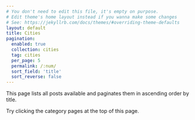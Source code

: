 ```yaml
---
# You don't need to edit this file, it's empty on purpose.
# Edit theme's home layout instead if you wanna make some changes
# See: https://jekyllrb.com/docs/themes/#overriding-theme-defaults
layout: default
title: Cities
pagination: 
  enabled: true
  collection: cities
  tag: cities
  per_page: 5
  permalink: /:num/
  sort_field: 'title'
  sort_reverse: false
---
```



<p>This page lists all posts available and paginates them in ascending order by title.</p>


<p>Try clicking the category pages at the top of this page.</p>